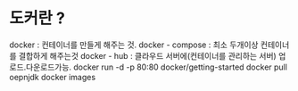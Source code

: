 # 도커란 ? 

docker : 컨테이너를 만들게 해주는 것. 
docker - compose : 최소 두개이상 컨테이너를 결합하게 해주는것 
docker - hub : 클라우드 서버에(컨테이너를 관리하는 서버) 업로드.다운로드가능. 
docker run -d -p 80:80 docker/getting-started
docker pull oepnjdk
docker images
